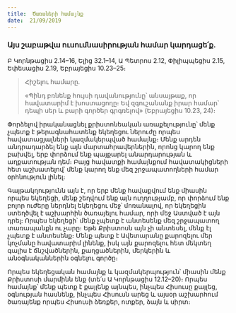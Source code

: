 ```yaml
---
title:  Ծառաների համայնք
date:  21/09/2019
---
```


### Այս շաբաթվա ուսումնասիրության համար կարդացե՛ք.
Բ Կորնթացիս 2.14–16, Ելից 32.1–14, Ա Պետրոս 2.12, Փիլիպպեցիս 2.15, Եփեսացիս 2.19, Եբրայեցիս 10.23–25։

> <p>Հիշելու համարը.<p>
> «Պինդ բռնենք հույսի դավանությունը՝ անսայթաք, որ հավատարիմ է խոստացողը։ Եվ զգուշանանք իրար համար՝ դեպի սեր և բարի գործեր գրգռելով» (Եբրայեցիս 10.23, 24)։

Փորձելով իրականացնել քրիստոնեական առաքելությունը՝ մենք չպետք է թերագնահատենք եկեղեցու ներուժը որպես հավատացյալների կազմակերպված համայնք։ Մենք արդեն անդրադարձել ենք այն մարտահրավերներին, որոնց կարող ենք բախվել, երբ փորձում ենք պայքարել անարդարության և աղքատության դեմ։ Բայց հավատքի համայնքում հավատակիցների հետ աշխատելով՝ մենք կարող ենք մեզ շրջապատողների համար օրհնություն լինել։

Գայթակղությունն այն է, որ երբ մենք հավաքվում ենք միասին որպես եկեղեցի, մենք շեղվում ենք այն ուղղությամբ, որ փորձում ենք բոլոր ուժերը ներդնել եկեղեցու մեջ՝ մոռանալով, որ եկեղեցին ստեղծվել է աշխարհին ծառայելու համար, որի մեջ Աստված է այն դրել։ Որպես եկեղեցի՝ մենք չպետք է անտեսենք մեզ շրջապատող տառապանքն ու չարը։ Եթե Քրիստոսն այն չի անտեսել, մենք էլ չպետք է անտեսենք։ Մենք պետք է Ավետարանը քարոզելու մեր կոչմանը հավատարիմ լինենք, իսկ այն քարոզելու հետ մեկտեղ գալիս է ճնշվածներին, քաղցածներին, մերկերին և անօգնականներին օգնելու գործը։

Որպես եկեղեցական համայնք և կազմակերպություն՝ միասին մենք Քրիստոսի մարմինն ենք (տե՛ս Ա Կորնթացիս 12.12–20)։ Որպես համայնք՝ մենք պետք է քայլենք այնպես, ինչպես Հիսուսը քայլեց, օգնության հասնենք, ինչպես Հիսուսն արեց և այսօր աշխարհում ծառայենք որպես Հիսուսի ձեռքեր, ոտքեր, ձայն և սիրտ։